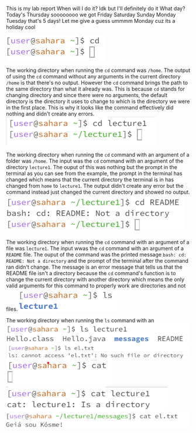 This is my lab report
When will I do it?
Idk but I'll definitely do it
What day?
Today's Thursday
soooooooo
we got
Friday
Saturday
Sunday
Monday
Tuesday
that's 5 days!
Let me give a guess
ummmm
Monday
cuz its a holiday
cool

![Image](cdwnoarg.png)

The working directory when running the `cd` command was `/home`. The output of using the `cd` command without any arguments in the current directory `/home` is that there's no output. However the `cd` command brings the path to the same directory than what it already was. This is because `cd` stands for changing directory and since there were no arguments, the default directory is the directory it uses to change to which is the directory we were in the first place. This is why it looks like the command effectively did nothing and didn't create any errors.
![Image](cdwitharg.png)

The working directory when running the `cd` command with an argument of a folder was `/home`. The input was the `cd` command with an argument of the directory `lecture1`. The ouput of this was nothing but the prompt in the terminal as you can see from the example, the prompt in the terminal has changed which means that the current directory the terminal is in has changed from `home` to `lecture1`. The output didn't create any error but the command instead just changed the current directory and showed no output.
![Image](cdwithfile.png)

The working directory when running the `cd` command with an argument of a file was `lecture1`. The input wwas the `cd` command with an argument of a `README` file. The ouput of the command was the printed message `bash: cd: README: Not a directory` and the prompt of the terminal after the command ran didn't change. The message is an error message that tells us that the README file isn't a directory because the `cd` command's function is to change the current directory with another directory which means the only valid arguments for this command to properly work are directories and not files.
![Image](lswnoarg.png)

The working directory when running the `ls` command with an 
![Image](lswfolder.png)
![Image](lswfile.png)
![Image](catwnoarg.png)
![Image](catwfolder.png)
![Image](catwithfile.png)
